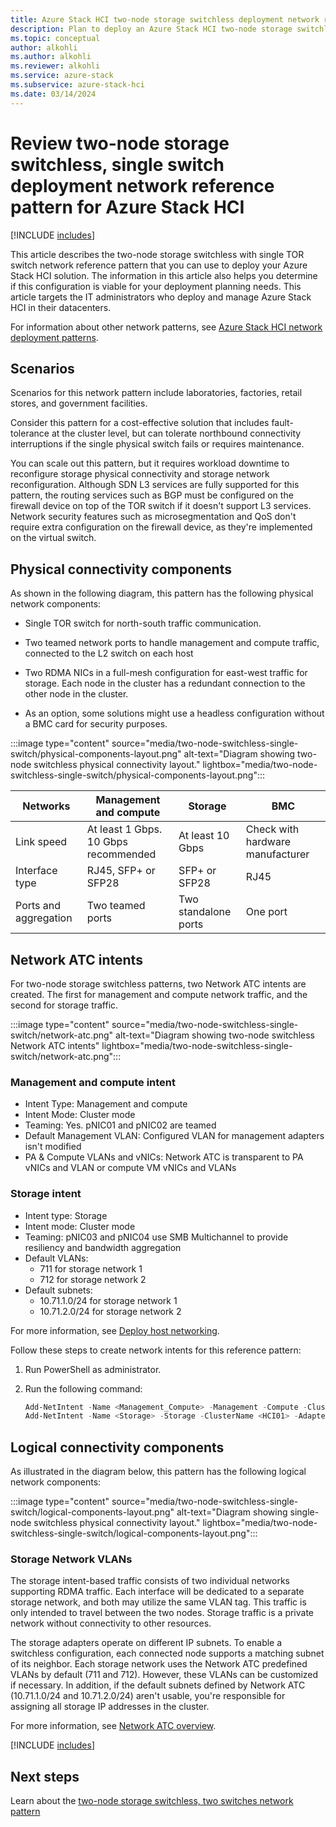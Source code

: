 ```yaml
---
title: Azure Stack HCI two-node storage switchless deployment network reference pattern
description: Plan to deploy an Azure Stack HCI two-node storage switchless network reference pattern.
ms.topic: conceptual
author: alkohli
ms.author: alkohli
ms.reviewer: alkohli
ms.service: azure-stack
ms.subservice: azure-stack-hci
ms.date: 03/14/2024
---
```


# Review two-node storage switchless, single switch deployment network reference pattern for Azure Stack HCI

[!INCLUDE [includes](../../hci/includes/hci-applies-to-23h2-22h2.md)]

This article describes the two-node storage switchless with single TOR switch network reference pattern that you can use to deploy your Azure Stack HCI solution. The information in this article also helps you determine if this configuration is viable for your deployment planning needs. This article targets the IT administrators who deploy and manage Azure Stack HCI in their datacenters.

For information about other network patterns, see [Azure Stack HCI network deployment patterns](choose-network-pattern.md).

## Scenarios

Scenarios for this network pattern include laboratories, factories, retail stores, and government facilities.

Consider this pattern for a cost-effective solution that includes fault-tolerance at the cluster level, but can tolerate northbound connectivity interruptions if the single physical switch fails or requires maintenance.

You can scale out this pattern, but it requires workload downtime to reconfigure storage physical connectivity and storage network reconfiguration. Although SDN L3 services are fully supported for this pattern, the routing services such as BGP must be configured on the firewall device on top of the TOR switch if it doesn't support L3 services. Network security features such as microsegmentation and QoS don't require extra configuration on the firewall device, as they're implemented on the virtual switch.

## Physical connectivity components

As shown in the following diagram, this pattern has the following physical network components:

- Single TOR switch for north-south traffic communication.

- Two teamed network ports to handle management and compute traffic, connected to the L2 switch on each host

- Two RDMA NICs in a full-mesh configuration for east-west traffic for storage. Each node in the cluster has a redundant connection to the other node in the cluster.

- As an option, some solutions might use a headless configuration without a BMC card for security purposes.

:::image type="content" source="media/two-node-switchless-single-switch/physical-components-layout.png" alt-text="Diagram showing two-node switchless physical connectivity layout." lightbox="media/two-node-switchless-single-switch/physical-components-layout.png":::

|Networks|Management and compute|Storage|BMC|
|--|--|--|--|
|Link speed|At least 1 Gbps. 10 Gbps recommended|At least 10 Gbps|Check with hardware manufacturer|
|Interface type|RJ45, SFP+ or SFP28|SFP+ or SFP28|RJ45|
|Ports and aggregation|Two teamed ports|Two standalone ports|One port|

## Network ATC intents

For two-node storage switchless patterns, two Network ATC intents are created. The first for management and compute network traffic, and the second for storage traffic.

:::image type="content" source="media/two-node-switchless-single-switch/network-atc.png" alt-text="Diagram showing two-node switchless Network ATC intents" lightbox="media/two-node-switchless-single-switch/network-atc.png":::

### Management and compute intent

- Intent Type: Management and compute
- Intent Mode: Cluster mode
- Teaming: Yes. pNIC01 and pNIC02 are teamed
- Default Management VLAN: Configured VLAN for management adapters isn't modified
- PA & Compute VLANs and vNICs: Network ATC is transparent to PA vNICs and VLAN or compute VM vNICs and VLANs

### Storage intent

- Intent type: Storage
- Intent mode: Cluster mode
- Teaming: pNIC03 and pNIC04 use SMB Multichannel to provide resiliency and bandwidth aggregation
- Default VLANs:
  - 711 for storage network 1
  - 712 for storage network 2
- Default subnets:
  - 10.71.1.0/24 for storage network 1
  - 10.71.2.0/24 for storage network 2

For more information, see [Deploy host networking](../deploy/network-atc.md).

Follow these steps to create network intents for this reference pattern:

1. Run PowerShell as administrator.
1. Run the following command:

    ```powershell
    Add-NetIntent -Name <Management_Compute> -Management -Compute -ClusterName <HCI01> -AdapterName <pNIC01, pNIC02>
    Add-NetIntent -Name <Storage> -Storage -ClusterName <HCI01> -AdapterName <pNIC03, pNIC04>
    ```

## Logical connectivity components

As illustrated in the diagram below, this pattern has the following logical network components:

:::image type="content" source="media/two-node-switchless-single-switch/logical-components-layout.png" alt-text="Diagram showing single-node switchless physical connectivity layout." lightbox="media/two-node-switchless-single-switch/logical-components-layout.png":::

### Storage Network VLANs

The storage intent-based traffic consists of two individual networks supporting RDMA traffic. Each interface will be dedicated to a separate storage network, and both may utilize the same VLAN tag. This traffic is only intended to travel between the two nodes. Storage traffic is a private network without connectivity to other resources.

The storage adapters operate on different IP subnets. To enable a switchless configuration, each connected node supports a matching subnet of its neighbor. Each storage network uses the Network ATC predefined VLANs by default (711 and 712). However, these VLANs can be customized if necessary. In addition, if the default subnets defined by Network ATC (10.71.1.0/24 and 10.71.2.0/24) aren't usable, you're responsible for assigning all storage IP addresses in the cluster.

For more information, see [Network ATC overview](../concepts/network-atc-overview.md).

[!INCLUDE [includes](includes/hci-patterns-two-node.md)]

## Next steps

Learn about the [two-node storage switchless, two switches network pattern](two-node-switchless-two-switches.md)